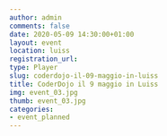 ```yaml
---
author: admin
comments: false
date: 2020-05-09 14:30:00+01:00
layout: event
location: luiss
registration_url:
type: Player
slug: coderdojo-il-09-maggio-in-luiss
title: CoderDojo il 9 maggio in Luiss
img: event_03.jpg
thumb: event_03.jpg
categories:
- event_planned
---
```

